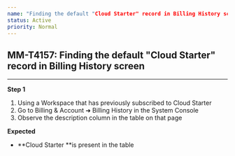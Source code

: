 ```yaml
---
name: "Finding the default "Cloud Starter" record in Billing History screen"
status: Active
priority: Normal
---
```


## MM-T4157: Finding the default "Cloud Starter" record in Billing History screen

---

**Step 1**

1. Using a Workspace that has previously subscribed to Cloud Starter
2. Go to Billing & Account ➜ Billing History in the System Console
3. Observe the description column in the table on that page

**Expected**

- **Cloud Starter **is present in the table
